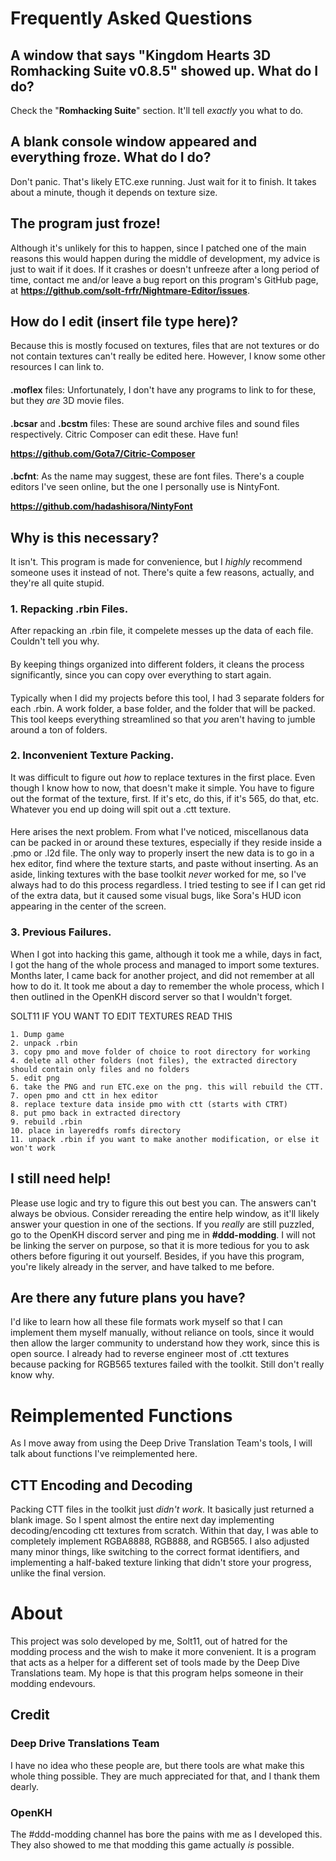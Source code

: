 # Frequently Asked Questions
## A window that says "Kingdom Hearts 3D Romhacking Suite v0.8.5" showed up. What do I do?
 Check the "**Romhacking Suite**" section. It'll tell *exactly* you what to do.
#### 
## A blank console window appeared and everything froze. What do I do?
 Don't panic. That's likely ETC.exe running. Just wait for it to finish. It takes about a minute, though it depends on texture size.
#### 
## The program just froze!
 Although it's unlikely for this to happen, since I patched one of the main reasons this would happen during the middle of development, my advice is just to wait if it does. If it crashes or doesn't unfreeze after a long period of time, contact me and/or leave a bug report on this program's GitHub page, at **https://github.com/solt-frfr/Nightmare-Editor/issues**.
#### 
## How do I edit (insert file type here)?
 Because this is mostly focused on textures, files that are not textures or do not contain textures can't really be edited here. However, I know some other resources I can link to.
#### 
 **.moflex** files: Unfortunately, I don't have any programs to link to for these, but they *are* 3D movie files.
#### 
 **.bcsar** and **.bcstm** files: These are sound archive files and sound files respectively. Citric Composer can edit these. Have fun!

 **https://github.com/Gota7/Citric-Composer**
#### 
 **.bcfnt**: As the name may suggest, these are font files. There's a couple editors I've seen online, but the one I personally use is NintyFont.

 **https://github.com/hadashisora/NintyFont**
#### 
## Why is this necessary?
It isn't. This program is made for convenience, but I *highly* recommend someone uses it instead of not. There's quite a few reasons, actually, and they're all quite stupid.
#### 
### 1. Repacking .rbin Files.
 After repacking an .rbin file, it compelete messes up the data of each file. Couldn't tell you why.
#### 
 By keeping things organized into different folders, it cleans the process significantly, since you can copy over everything to start again.
#### 
 Typically when I did my projects before this tool, I had 3 separate folders for each .rbin. A work folder, a base folder, and the folder that will be packed. This tool keeps everything streamlined so that *you* aren't having to jumble around a ton of folders.
#### 
### 2. Inconvenient Texture Packing.
 It was difficult to figure out *how* to replace textures in the first place. Even though I know how to now, that doesn't make it simple. You have to figure out the format of the texture, first. If it's etc, do this, if it's 565, do that, etc. Whatever you end up doing will spit out a .ctt texture.
#### 
 Here arises the next problem. From what I've noticed, miscellanous data can be packed in or around these textures, especially if they reside inside a .pmo or .l2d file. The only way to properly insert the new data is to go in a hex editor, find where the texture starts, and paste without inserting. As an aside, linking textures with the base toolkit *never* worked for me, so I've always had to do this process regardless. I tried testing to see if I can get rid of the extra data, but it caused some visual bugs, like Sora's HUD icon appearing in the center of the screen.
#### 
### 3. Previous Failures.
 When I got into hacking this game, although it took me a while, days in fact, I got the hang of the whole process and managed to import some textures. Months later, I came back for another project, and did not remember at all how to do it. It took me about a day to remember the whole process, which I then outlined in the OpenKH discord server so that I wouldn't forget.

SOLT11 IF YOU WANT TO EDIT TEXTURES READ THIS

 ```
 1. Dump game
 2. unpack .rbin
 3. copy pmo and move folder of choice to root directory for working
 4. delete all other folders (not files), the extracted directory should contain only files and no folders
 5. edit png
 6. take the PNG and run ETC.exe on the png. this will rebuild the CTT. 
 7. open pmo and ctt in hex editor
 8. replace texture data inside pmo with ctt (starts with CTRT)
 8. put pmo back in extracted directory
 9. rebuild .rbin
 10. place in layeredfs romfs directory
 11. unpack .rbin if you want to make another modification, or else it won't work
 ```
#### 
## I still need help!
 Please use logic and try to figure this out best you can. The answers can't always be obvious. Consider rereading the entire help window, as it'll likely answer your question in one of the sections. If you *really* are still puzzled, go to the OpenKH discord server and ping me in **#ddd-modding**. I will not be linking the server on purpose, so that it is more tedious for you to ask others before figuring it out yourself. Besides, if you have this program, you're likely already in the server, and have talked to me before.
#### 
## Are there any future plans you have?
 I'd like to learn how all these file formats work myself so that I can implement them myself manually, without reliance on tools, since it would then allow the larger community to understand how they work, since this is open source. I already had to reverse engineer most of .ctt textures because packing for RGB565 textures failed with the toolkit. Still don't really know why.
#### 
# Reimplemented Functions
 As I move away from using the Deep Drive Translation Team's tools, I will talk about functions I've reimplemented here.
#### 
## CTT Encoding and Decoding
 Packing CTT files in the toolkit just *didn't work*. It basically just returned a blank image. So I spent almost the entire next day implementing decoding/encoding ctt textures from scratch. Within that day, I was able to completely implement RGBA8888, RGB888, and RGB565. I also adjusted many minor things, like switching to the correct format identifiers, and implementing a half-baked texture linking that didn't store your progress, unlike the final version.
#### 
# About
 This project was solo developed by me, Solt11, out of hatred for the modding process and the wish to make it more convenient. It is a program that acts as a helper for a different set of tools made by the Deep Dive Translations team. My hope is that this program helps someone in their modding endevours.
#### 
## Credit
### Deep Drive Translations Team
 I have no idea who these people are, but there tools are what make this whole thing possible. They are much appreciated for that, and I thank them dearly.
#### 
### OpenKH
 The #ddd-modding channel has bore the pains with me as I developed this. They also showed to me that modding this game actually *is* possible.